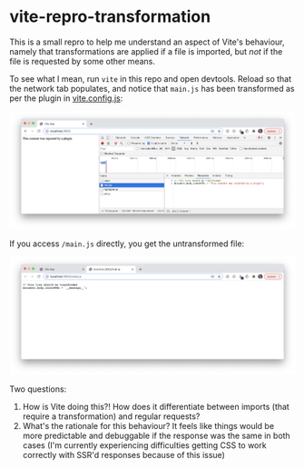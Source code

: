 # vite-repro-transformation

This is a small repro to help me understand an aspect of Vite's behaviour, namely that transformations are applied if a file is imported, but _not_ if the file is requested by some other means.

To see what I mean, run `vite` in this repo and open devtools. Reload so that the network tab populates, and notice that `main.js` has been transformed as per the plugin in [vite.config.js](vite.config.js):

![Transformation applied](images/a.png)

If you access `/main.js` directly, you get the untransformed file:

![Transformation not applied](images/b.png)

Two questions:

1. How is Vite doing this?! How does it differentiate between imports (that require a transformation) and regular requests?
2. What's the rationale for this behaviour? It feels like things would be more predictable and debuggable if the response was the same in both cases (I'm currently experiencing difficulties getting CSS to work correctly with SSR'd responses because of this issue)